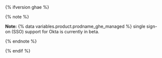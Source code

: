 {% ifversion ghae %}

{% note %}

**Note:** {% data variables.product.prodname_ghe_managed %} single sign-on (SSO) support for Okta is currently in beta.

{% endnote %}

{% endif %}
